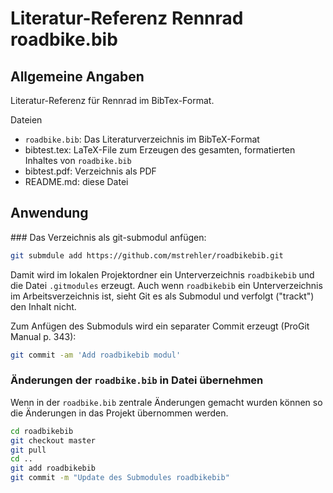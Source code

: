 # Literatur-Referenz Rennrad roadbike.bib

## Allgemeine Angaben

Literatur-Referenz für Rennrad im BibTex-Format.

Dateien
* `roadbike.bib`: Das Literaturverzeichnis im BibTeX-Format
* bibtest.tex: LaTeX-File zum Erzeugen des gesamten, formatierten Inhaltes von `roadbike.bib`
* bibtest.pdf: Verzeichnis als PDF
* README.md: diese Datei

## Anwendung

### Das Verzeichnis als git-submodul anfügen:

```bash
git submdule add https://github.com/mstrehler/roadbikebib.git
```
Damit wird im lokalen Projektordner ein Unterverzeichnis `roadbikebib` und die Datei `.gitmodules` erzeugt.
Auch wenn `roadbikebib` ein Unterverzeichnis im Arbeitsverzeichnis ist, sieht Git es als Submodul
und verfolgt ("trackt") den Inhalt nicht.

Zum Anfügen des Submoduls wird ein separater Commit erzeugt (ProGit Manual p. 343):

```bash
git commit -am 'Add roadbikebib modul'
```

### Änderungen der `roadbike.bib` in Datei übernehmen
Wenn in der `roadbike.bib` zentrale Änderungen gemacht wurden können so die Änderungen in das Projekt übernommen werden.

```bash
cd roadbikebib
git checkout master
git pull
cd ..
git add roadbikebib
git commit -m "Update des Submodules roadbikebib"
```
